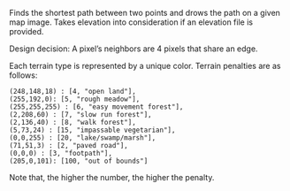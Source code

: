 Finds the shortest path between two points and drows the path on a given map image.
Takes elevation into consideration if an elevation file is provided.

Design decision: A pixel’s neighbors are 4 pixels that share an edge. 

Each terrain type is represented by a unique color. 
Terrain penalties are as follows:

    (248,148,18) : [4, "open land"],
    (255,192,0): [5, "rough meadow"],
    (255,255,255) : [6, "easy movement forest"],
    (2,208,60) : [7, "slow run forest"],
    (2,136,40) : [8, "walk forest"],
    (5,73,24) : [15, "impassable vegetarian"],
    (0,0,255) : [20, "lake/swamp/marsh"],
    (71,51,3) : [2, "paved road"],
    (0,0,0) : [3, "footpath"],
    (205,0,101): [100, "out of bounds"]
 
Note that, the higher the number, the higher the penalty.
